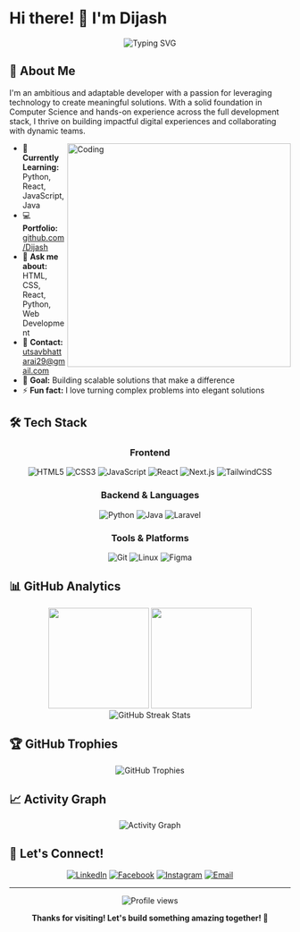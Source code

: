 # Hi there! 👋 I'm Dijash

<div align="center">
  <img src="https://readme-typing-svg.herokuapp.com?font=Fira+Code&weight=500&size=28&pause=1000&color=2196F3&center=true&vCenter=true&random=false&width=600&lines=Full-Stack+Developer;Problem+Solver;Tech+Enthusiast;Always+Learning" alt="Typing SVG" />
</div>

## 🚀 About Me

I'm an ambitious and adaptable developer with a passion for leveraging technology to create meaningful solutions. With a solid foundation in Computer Science and hands-on experience across the full development stack, I thrive on building impactful digital experiences and collaborating with dynamic teams.

<img align="right" alt="Coding" width="400" src="https://raw.githubusercontent.com/adamalston/adamalston/master/profile.gif">

- 🌱 **Currently Learning:** Python, React, JavaScript, Java
- 💻 **Portfolio:** [github.com/Dijash](https://github.com/Dijash)
- 💬 **Ask me about:** HTML, CSS, React, Python, Web Development
- 📧 **Contact:** utsavbhattarai29@gmail.com
- 🎯 **Goal:** Building scalable solutions that make a difference
- ⚡ **Fun fact:** I love turning complex problems into elegant solutions

## 🛠️ Tech Stack

<div align="center">

### Frontend
![HTML5](https://img.shields.io/badge/HTML5-E34F26?style=for-the-badge&logo=html5&logoColor=white)
![CSS3](https://img.shields.io/badge/CSS3-1572B6?style=for-the-badge&logo=css3&logoColor=white)
![JavaScript](https://img.shields.io/badge/JavaScript-F7DF1E?style=for-the-badge&logo=javascript&logoColor=black)
![React](https://img.shields.io/badge/React-20232A?style=for-the-badge&logo=react&logoColor=61DAFB)
![Next.js](https://img.shields.io/badge/Next.js-000000?style=for-the-badge&logo=next.js&logoColor=white)
![TailwindCSS](https://img.shields.io/badge/Tailwind_CSS-38B2AC?style=for-the-badge&logo=tailwind-css&logoColor=white)

### Backend & Languages
![Python](https://img.shields.io/badge/Python-3776AB?style=for-the-badge&logo=python&logoColor=white)
![Java](https://img.shields.io/badge/Java-ED8B00?style=for-the-badge&logo=java&logoColor=white)
![Laravel](https://img.shields.io/badge/Laravel-FF2D20?style=for-the-badge&logo=laravel&logoColor=white)

### Tools & Platforms
![Git](https://img.shields.io/badge/Git-F05032?style=for-the-badge&logo=git&logoColor=white)
![Linux](https://img.shields.io/badge/Linux-FCC624?style=for-the-badge&logo=linux&logoColor=black)
![Figma](https://img.shields.io/badge/Figma-F24E1E?style=for-the-badge&logo=figma&logoColor=white)

</div>

## 📊 GitHub Analytics

<div align="center">
  <img height="180em" src="https://github-readme-stats.vercel.app/api?username=dijash&show_icons=true&theme=tokyonight&include_all_commits=true&count_private=true"/>
  <img height="180em" src="https://github-readme-stats.vercel.app/api/top-langs/?username=dijash&layout=compact&langs_count=8&theme=tokyonight"/>
</div>

<div align="center">
  <img src="https://github-readme-streak-stats.herokuapp.com/?user=dijash&theme=tokyonight" alt="GitHub Streak Stats" />
</div>

## 🏆 GitHub Trophies
<div align="center">
  <img src="https://github-profile-trophy.vercel.app/?username=dijash&theme=tokyonight&no-frame=false&no-bg=false&margin-w=4" alt="GitHub Trophies" />
</div>

## 📈 Activity Graph
<div align="center">
  <img src="https://github-readme-activity-graph.vercel.app/graph?username=Dijash&theme=tokyo-night&bg_color=1a1b27&color=70a5fd&line=70a5fd&point=bf91f3&area=true&hide_border=true" alt="Activity Graph" />
</div>

## 🤝 Let's Connect!

<div align="center">
  
[![LinkedIn](https://img.shields.io/badge/LinkedIn-0077B5?style=for-the-badge&logo=linkedin&logoColor=white)](https://linkedin.com/in/aarav-bhattarai)
[![Facebook](https://img.shields.io/badge/Facebook-1877F2?style=for-the-badge&logo=facebook&logoColor=white)](https://fb.com/utsav%20bhattari)
[![Instagram](https://img.shields.io/badge/Instagram-E4405F?style=for-the-badge&logo=instagram&logoColor=white)](https://instagram.com/dijash____)
[![Email](https://img.shields.io/badge/Email-D14836?style=for-the-badge&logo=gmail&logoColor=white)](mailto:utsavbhattarai29@gmail.com)

</div>

---

<div align="center">
  <img src="https://komarev.com/ghpvc/?username=dijash&label=Profile%20views&color=0e75b6&style=for-the-badge" alt="Profile views" />
  
  **Thanks for visiting! Let's build something amazing together! 🚀**
</div>
